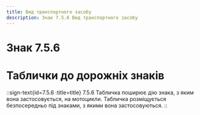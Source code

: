 ```yaml
---
title: Вид транспортного засобу
description: Знак 7.5.6 Вид транспортного засобу
---
```

# Знак 7.5.6
# Таблички до дорожніх знаків
::sign-text{id=7.5.6 :title=title}
7.5.6 Табличка поширює дію знака, з яким вона застосовується, на мотоцикли.
Табличка розміщується безпосередньо під знаками, з якими вона застосовуються.
::